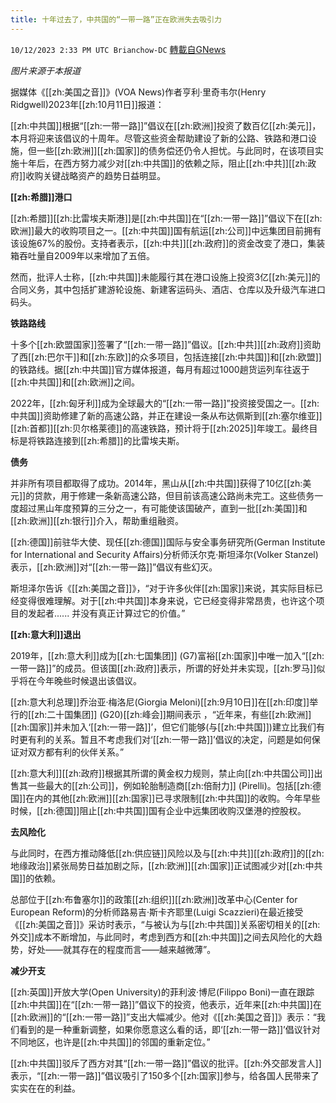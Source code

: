 ```yaml
---
title: 十年过去了，中共国的“一带一路”正在欧洲失去吸引力
---
```

`10/12/2023 2:33 PM UTC Brianchow-DC` [轉載自GNews](https://gnews.org/articles/1824666)

*图片来源于本报道*

据媒体《[[zh:美国之音]]》(VOA News)作者亨利·里奇韦尔(Henry Ridgwell)2023年[[zh:10月11日]]报道：

[[zh:中共国]]根据“[[zh:一带一路]]”倡议在[[zh:欧洲]]投资了数百亿[[zh:美元]]，本月将迎来该倡议的十周年。尽管这些资金帮助建设了新的公路、铁路和港口设施，但一些[[zh:欧洲]][[zh:国家]]的债务偿还仍令人担忧。与此同时，在该项目实施十年后，在西方努力减少对[[zh:中共国]]的依赖之际，阻止[[zh:中共]][[zh:政府]]收购关键战略资产的趋势日益明显。

**[[zh:希腊]]港口**

[[zh:希腊]][[zh:比雷埃夫斯港]]是[[zh:中共国]]在“[[zh:一带一路]]”倡议下在[[zh:欧洲]]最大的收购项目之一。[[zh:中共国]]国有航运[[zh:公司]]中远集团目前拥有该设施67%的股份。支持者表示，[[zh:中共]][[zh:政府]]的资金改变了港口，集装箱吞吐量自2009年以来增加了五倍。

然而，批评人士称，[[zh:中共国]]未能履行其在港口设施上投资3亿[[zh:美元]]的合同义务，其中包括扩建游轮设施、新建客运码头、酒店、仓库以及升级汽车进口码头。

**铁路路线**

十多个[[zh:欧盟国家]]签署了“[[zh:一带一路]]”倡议。[[zh:中共]][[zh:政府]]资助了西[[zh:巴尔干]]和[[zh:东欧]]的众多项目，包括连接[[zh:中共国]]和[[zh:欧盟]]的铁路线。据[[zh:中共国]]官方媒体报道，每月有超过1000趟货运列车往返于[[zh:中共国]]和[[zh:欧洲]]之间。

2022年，[[zh:匈牙利]]成为全球最大的“[[zh:一带一路]]”投资接受国之一。[[zh:中共国]]资助修建了新的高速公路，并正在建设一条从布达佩斯到[[zh:塞尔维亚]][[zh:首都]][[zh:贝尔格莱德]]的高速铁路，预计将于[[zh:2025]]年竣工。最终目标是将铁路连接到[[zh:希腊]]的比雷埃夫斯。

**债务**

并非所有项目都取得了成功。2014年，黑山从[[zh:中共国]]获得了10亿[[zh:美元]]的贷款，用于修建一条新高速公路，但目前该高速公路尚未完工。这些债务一度超过黑山年度预算的三分之一，有可能使该国破产，直到一批[[zh:美国]]和[[zh:欧洲]][[zh:银行]]介入，帮助重组融资。

[[zh:德国]]前驻华大使、现任[[zh:德国]]国际与安全事务研究所(German Institute for International and Security Affairs)分析师沃尔克·斯坦泽尔(Volker Stanzel)表示，[[zh:欧洲]]对“[[zh:一带一路]]”倡议有些幻灭。

斯坦泽尔告诉《[[zh:美国之音]]》，“对于许多伙伴[[zh:国家]]来说，其实际目标已经变得很难理解。对于[[zh:中共国]]本身来说，它已经变得非常昂贵，也许这个项目的发起者...... 并没有真正计算过它的价值。”

**[[zh:意大利]]退出**

2019年，[[zh:意大利]]成为[[zh:七国集团]] (G7)富裕[[zh:国家]]中唯一加入“[[zh:一带一路]]”的成员。但该国[[zh:政府]]表示，所谓的好处并未实现，[[zh:罗马]]似乎将在今年晚些时候退出该倡议。

[[zh:意大利总理]]乔治亚·梅洛尼(Giorgia Meloni)[[zh:9月10日]]在[[zh:印度]]举行的[[zh:二十国集团]] (G20)[[zh:峰会]]期间表示 ，“近年来，有些[[zh:欧洲]][[zh:国家]]并未加入‘[[zh:一带一路]]’，但它们能够(与[[zh:中共国]])建立比我们有时更有利的关系。暂且不考虑我们对‘[[zh:一带一路]]’倡议的决定，问题是如何保证对双方都有利的伙伴关系。”

[[zh:意大利]][[zh:政府]]根据其所谓的黄金权力规则，禁止向[[zh:中共国公司]]出售其一些最大的[[zh:公司]]，例如轮胎制造商[[zh:倍耐力]] (Pirelli)。包括[[zh:德国]]在内的其他[[zh:欧洲]][[zh:国家]]已寻求限制[[zh:中共国]]的收购。今年早些时候，[[zh:德国]]阻止[[zh:中共国]]国有企业中远集团收购汉堡港的控股权。

**去风险化**

与此同时，在西方推动降低[[zh:供应链]]风险以及与[[zh:中共]][[zh:政府]]的[[zh:地缘政治]]紧张局势日益加剧之际，[[zh:欧洲]][[zh:国家]]正试图减少对[[zh:中共国]]的依赖。

总部位于[[zh:布鲁塞尔]]的政策[[zh:组织]][[zh:欧洲]]改革中心(Center for European Reform)的分析师路易吉·斯卡齐耶里(Luigi Scazzieri)在最近接受《[[zh:美国之音]]》采访时表示，“与被认为与[[zh:中共国]]关系密切相关的[[zh:外交]]成本不断增加，与此同时，考虑到西方和[[zh:中共国]]之间去风险化的大趋势，好处——就其存在的程度而言——越来越微薄”。

**减少开支**

[[zh:英国]]开放大学(Open University)的菲利波·博尼(Filippo Boni)一直在跟踪[[zh:中共国]]在“[[zh:一带一路]]”倡议下的投资，他表示，近年来[[zh:中共国]]在[[zh:欧洲]]的“[[zh:一带一路]]”支出大幅减少。他对《[[zh:美国之音]]》表示：“我们看到的是一种重新调整，如果你愿意这么看的话，即‘[[zh:一带一路]]’倡议针对不同地区，也许是[[zh:中共国]]的邻国的重新定位。”

[[zh:中共国]]驳斥了西方对其“[[zh:一带一路]]”倡议的批评。[[zh:外交部发言人]]表示，“[[zh:一带一路]]”倡议吸引了150多个[[zh:国家]]参与，给各国人民带来了实实在在的利益。
